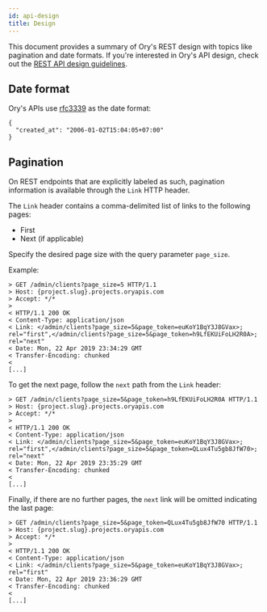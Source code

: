 ```yaml
---
id: api-design
title: Design
---
```


This document provides a summary of Ory's REST design with topics like pagination and date formats. If you're interested in Ory's
API design, check out the [REST API design guidelines](../open-source/guidelines/rest-api-guidelines.mdx).

## Date format

Ory's APIs use [rfc3339](https://tools.ietf.org/html/rfc3339) as the date format:

```
{
  "created_at": "2006-01-02T15:04:05+07:00"
}
```

## Pagination

On REST endpoints that are explicitly labeled as such, pagination information is available through the `Link` HTTP header.

The `Link` header contains a comma-delimited list of links to the following pages:

- First
- Next (if applicable)

Specify the desired page size with the query parameter `page_size`.

Example:

```
> GET /admin/clients?page_size=5 HTTP/1.1
> Host: {project.slug}.projects.oryapis.com
> Accept: */*
>
< HTTP/1.1 200 OK
< Content-Type: application/json
< Link: </admin/clients?page_size=5&page_token=euKoY1BqY3J8GVax>; rel="first",</admin/clients?page_size=5&page_token=h9LfEKUiFoLH2R0A>; rel="next"
< Date: Mon, 22 Apr 2019 23:34:29 GMT
< Transfer-Encoding: chunked
<
[...]
```

To get the next page, follow the `next` path from the `Link` header:

```
> GET /admin/clients?page_size=5&page_token=h9LfEKUiFoLH2R0A HTTP/1.1
> Host: {project.slug}.projects.oryapis.com
> Accept: */*
>
< HTTP/1.1 200 OK
< Content-Type: application/json
< Link: </admin/clients?page_size=5&page_token=euKoY1BqY3J8GVax>; rel="first",</admin/clients?page_size=5&page_token=QLux4Tu5gb8JfW70>; rel="next"
< Date: Mon, 22 Apr 2019 23:35:29 GMT
< Transfer-Encoding: chunked
<
[...]
```

Finally, if there are no further pages, the `next` link will be omitted indicating the last page:

```
> GET /admin/clients?page_size=5&page_token=QLux4Tu5gb8JfW70 HTTP/1.1
> Host: {project.slug}.projects.oryapis.com
> Accept: */*
>
< HTTP/1.1 200 OK
< Content-Type: application/json
< Link: </admin/clients?page_size=5&page_token=euKoY1BqY3J8GVax>; rel="first"
< Date: Mon, 22 Apr 2019 23:36:29 GMT
< Transfer-Encoding: chunked
<
[...]
```

